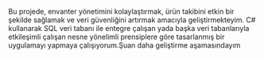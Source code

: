 Bu projede, envanter yönetimini kolaylaştırmak, ürün takibini etkin bir şekilde sağlamak ve veri güvenliğini artırmak amacıyla geliştirmekteyim.
C# kullanarak SQL veri tabanı ile entegre çalışan yada başka veri
tabanlarıyla etkileşimli çalışan nesne yönelimli prensiplere göre tasarlanmış bir uygulamayı yapmaya çalışıyorum.Şuan daha geliştirme aşamasındayım
